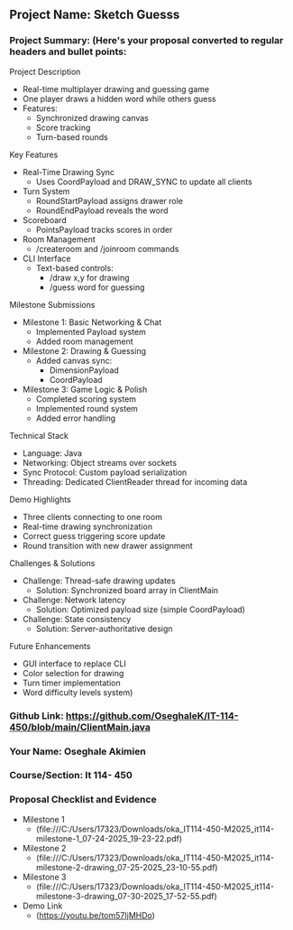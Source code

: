 ## Project Name: Sketch Guesss
### Project Summary: (Here's your proposal converted to regular headers and bullet points:

Project Description
- Real-time multiplayer drawing and guessing game
- One player draws a hidden word while others guess
- Features:
  * Synchronized drawing canvas
  * Score tracking
  * Turn-based rounds

Key Features
- Real-Time Drawing Sync
  * Uses CoordPayload and DRAW_SYNC to update all clients
- Turn System
  * RoundStartPayload assigns drawer role
  * RoundEndPayload reveals the word
- Scoreboard
  * PointsPayload tracks scores in order
- Room Management
  * /createroom and /joinroom commands
- CLI Interface
  * Text-based controls:
    - /draw x,y for drawing
    - /guess word for guessing

Milestone Submissions
- Milestone 1: Basic Networking & Chat
  * Implemented Payload system
  * Added room management
- Milestone 2: Drawing & Guessing
  * Added canvas sync:
    - DimensionPayload
    - CoordPayload
- Milestone 3: Game Logic & Polish
  * Completed scoring system
  * Implemented round system
  * Added error handling

Technical Stack
- Language: Java
- Networking: Object streams over sockets
- Sync Protocol: Custom payload serialization
- Threading: Dedicated ClientReader thread for incoming data

Demo Highlights
- Three clients connecting to one room
- Real-time drawing synchronization
- Correct guess triggering score update
- Round transition with new drawer assignment

Challenges & Solutions
- Challenge: Thread-safe drawing updates
  * Solution: Synchronized board array in ClientMain
- Challenge: Network latency
  * Solution: Optimized payload size (simple CoordPayload)
- Challenge: State consistency
  * Solution: Server-authoritative design

Future Enhancements
- GUI interface to replace CLI
- Color selection for drawing
- Turn timer implementation
- Word difficulty levels system)
### Github Link: https://github.com/OseghaleK/IT-114-450/blob/main/ClientMain.java
### Your Name: Oseghale Akimien
### Course/Section: It 114- 450
 
 
### Proposal Checklist and Evidence

- Milestone 1
  - (file:///C:/Users/17323/Downloads/oka_IT114-450-M2025_it114-milestone-1_07-24-2025_19-23-22.pdf)  
- Milestone 2
  - (file:///C:/Users/17323/Downloads/oka_IT114-450-M2025_it114-milestone-2-drawing_07-25-2025_23-10-55.pdf)
- Milestone 3
  - (file:///C:/Users/17323/Downloads/oka_IT114-450-M2025_it114-milestone-3-drawing_07-30-2025_17-52-55.pdf)
- Demo Link
  - (https://youtu.be/tom57IjMHDo) 
